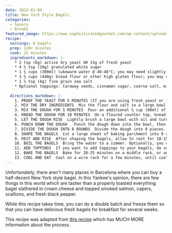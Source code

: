 ```yaml
---
date: 2022-01-04
title: New York Style Bagels
categories:
  - Savory
  - Breads
featured_image: https://www.sophisticatedgourmet.com/wp-content/uploads/2020/05/new-york-style-bagel-recipe-group.jpg
recipe:
  servings: 8 bagels
  prep: 120+ minutes
  cook: 25 minutes
  ingredients_markdown: |-
	* 2 tsp (6g) active dry yeast OR 15g of fresh yeast
	* 4 ½ tsp (19g) granulated white sugar
	* 1 ¼ cups (300ml) lukewarm water @ 40-46°C; you may need slightly more or less (± 60ml) due to environmental conditions like altitude and humidity 
	* 3 ½ cups (440g) bread flour or other high gluten flour; you may an additional ½ cup (60g) for kneading
	* 1 ½ tsp (6g) fine grain sea salt
	* Optional toppings: Caraway seeds, cinnamon sugar, coarse salt, minced fresh garlic, egg, minced fresh onion, poppy seeds, sesame seeds, everything bagel seasoning, or any mix of your favorite flavors
	
  directions_markdown: |-
    1. PROOF THE YEAST FOR 5 MINUTES (If you are using fresh yeast or instant yeast, you can skip the proofing step, and simply combine everything directly)  In ½ cup (120ml) of the warm water, pour in the sugar and yeast. Do not stir. Let it sit for 5 minutes, and then stir the yeast and sugar mixture until it all dissolves.
	2. MIX THE DRY INGREDIENTS  Mix the flour and salt in a large bowl. Make a well in the middle, then pour in the yeast and sugar mixture (~120ml).
	3. MIX THE DOUGH FOR 5 MINUTES  Pour an additional ⅓ cup (80ml) of warm water into the well. Mix by hand, and then stir in the remaining ½ cup (100ml) of water, as needed. You want a homogeneous, moist, and slightly firm dough after you have mixed it. If feels too firm, you may need to add an additional 1-4 tablespoons (1tbs = 15ml) of water so that it does not become dry and flaky when you are kneading it.
	4. KNEAD THE DOUGH FOR 10 MINUTES  On a floured counter top, knead the dough until it is smooth and elastic. Gradually work in some of the ½ cup (about 60g) of extra flour until you form a firm and stiff dough.
	5. LET THE DOUGH RISE  Lightly brush a large bowl with oil and turn the dough to coat. Cover the bowl with a damp dish towel (or cling film). Let it rise in a warm place for 1 hour, until the dough has doubled in size. Alternatively, let the dough rise overnight in a refrigerator, then allow it to sit at room temperature for 30 minutes before working with it.
	6. PUNCH DOWN THE DOUGH   Punch the dough down into the bowl, then let it rest for another 10 minutes. 
	7. DIVIDE THE DOUGH INTO 8 ROUNDS  Divide the dough into 8 pieces. Shape each piece into a round. Hold your hand in a “C” shape while cupping a portion of dough, then press the dough against the work surface (remember to avoid flouring it) and move your hand and the dough in a slow, circular motion. Allow the irregular edge of the dough to pull onto itself, while decreasing the pressure on top of the dough slightly until a perfectly smooth round ball forms. 
	8. SHAPE THE BAGELS  Cut a large sheet of baking parchment into 9 squares, which we will use to place the shaped bagels on. Coat a finger in flour, and gently press your finger into the center of each dough ball to form a ring. Stretch the ring, making the hole big enough to fit an egg through, then gently place it on a square of parchment (smooth side up); the hole will shrink as the dough contracts and rises.
	9. REST AND RISE  After shaping the bagels, allow to rest for 10-15 minutes. Meanwhile, preheat your oven to 220ºC and put a large pot of water on to boil.
	10. BOIL THE BAGELS  Bring the water to a simmer. Optionally, you can add a couple of tablespoons (20-50ml) of brown sugar or honey to the water to get shinier and sweeter bagels. Keeping the bagels on the parchment squares, carefully transfer them into the water (the parchment will fall off after a minute and you can fish it out of the pot). Do not overcrowd the pot, boiling only 1-3 at a time. Boil for 1 minute, and then flip them over to boil for another minute. If you’d prefer a chewier bagel, extend the boiling times to 2 minutes on each side.  
	11. ADD TOPPINGS  If you want to add toppings to your bagels, do so right after you take them out of the water. Optionally, you can also use an egg wash to get the toppings to stick before baking the bagels. Popular toppings include poppy seeds, sesame seeds, coarse salt, onion flakes, garlic powder… or combine them all for an everything bagel. You can either sprinkle toppings on top, or press the boiled bagel onto a plate covered in toppings; the better they stick, the more flavor your bagels will have. Then transfer them to a parchment-lined baking sheet.
	12. BAKE THE BAGELS  Bake for 20-25 minutes on a middle rack, or until uniformly golden brown. If you want to freeze them, you can par-bake them until they are a faint gold tinge (about 10-15 minutes),  then cool them completely before storing them in a resealable bag to be stored in the freezer. Bake from frozen for an additional 10-15 minutes, until soft and golden brown.
	13. COOL AND EAT  Cool on a wire rack for a few minutes, until cool enough to handle. They keep for ~2 days in a sealed bag at room temp. Slice open with a large serrated knife, toast, and serve with your favorite toppings. Some popular toppings are whipped cream cheese, smoked salmon, butter, avocado, fried egg, cheese, and deli meats.
---
```

Unfortunately, there aren't many places in Barcelona where you can buy a half-decent New York style bagel. In this Yankee's opinion, there are few things in this world which are tastier than a properly toasted everything bagel slathered in cream cheese and topped smoked salmon, capers, scallions, and fresh black pepper.

While this recipe takes time, you can do a double batch and freeze them so that you can have delicious fresh bagels for breakfast for several weeks.

This recipe was adapted from [this recipe](https://www.sophisticatedgourmet.com/2009/10/new-york-style-bagel-recipe/ ) which has MUCH MORE information about the process. 


